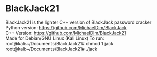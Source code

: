 # BlackJack21
BlackJack21 is the lighter C++ version of BlackJack password cracker                                                               
Python version: https://github.com/MichaelDim/BlackJack                                                                            
C++    Version: https://github.com/MichaelDIm/BlackJack21                                                                          
Made for Debian/GNU Linux (Kali Linux)
To run:
root@kali:~/Documents/BlackJack21# chmod 1 jack
root@kali:~/Documents/BlackJack21# ./jack
